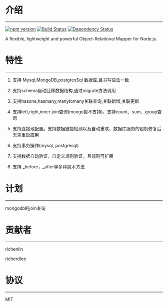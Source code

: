 # 介绍

-----

[![npm version](https://badge.fury.io/js/thinkorm.svg)](https://badge.fury.io/js/thinkorm)
[![Build Status](https://travis-ci.org/richenlin/thinkorm.svg?branch=master)](https://travis-ci.org/richenlin/thinkorm)
[![Dependency Status](https://david-dm.org/richenlin/thinkorm.svg)](https://david-dm.org/richenlin/thinkorm)

A flexible, lightweight and powerful Object-Relational Mapper for Node.js.

# 特性

-----

1. 支持 Mysql,MongoDB,postgresSql 数据库,且书写语法一致

2. 支持schema自动迁移数据结构,通过migrate方法调用

3. 支持hasone,hasmany,manytomany关联查询,关联新增,关联更新

4. 支持left,right,inner join查询(mongo暂不支持)，支持count、sum、group查询

5. 支持连接池配置。支持数据链接检测以及自动重联，数据库服务的宕机修复后无需重启应用

6. 支持事务操作(mysql, postgresql)

7. 支持数据自动验证，自定义规则验证，且规则可扩展

8. 支持 _before，_after等多种魔术方法

# 计划

-----

mongodb的join查询

# 贡献者

-----

richenlin

richerdlee

# 协议

-----

MIT

